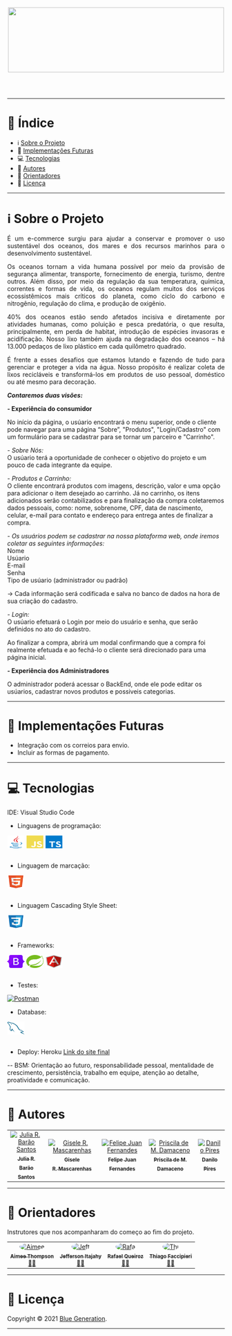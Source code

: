 <h1 align="center">
    <img height="150" width="500"src="https://i.imgur.com/z5pETSm.png"/><br><br>
</h1>

---

# :pushpin: Índice

- ℹ [Sobre o Projeto](#sobreoprojeto)
- 🚀 [Implementações Futuras](#implementacoesfuturas)
- 💻 [Tecnologias](#Tecnologias)
- 👤 [Autores](#Autores)
- 🤝 [Orientadores](#Orientadores)
- 📜 [Licença](#Licença)

---

# ℹ  Sobre o Projeto
<p align="justify"> 
É um e-commerce surgiu para ajudar a conservar e promover o uso sustentável dos oceanos, dos mares e dos recursos marinhos para o desenvolvimento sustentável.</p>
<p align="justify"> 
Os oceanos tornam a vida humana possível por meio da provisão de segurança alimentar, transporte, fornecimento de energia, turismo, dentre outros. Além disso, por meio da regulação da sua temperatura, química, correntes e formas de vida, os oceanos regulam muitos dos serviços ecossistêmicos mais críticos do planeta, como ciclo do carbono e nitrogênio, regulação do clima, e produção de oxigênio.</p>
<p align="justify"> 
40% dos oceanos estão sendo afetados incisiva e diretamente por atividades humanas, como poluição e pesca predatória, o que resulta, principalmente, em perda de habitat, introdução de espécies invasoras e acidificação. Nosso lixo também ajuda na degradação dos oceanos – há 13.000 pedaços de lixo plástico em cada quilômetro quadrado.</p>
<p align="justify"> 
É frente a esses desafios que estamos lutando e fazendo de tudo para gerenciar e proteger a vida na água. Nosso propósito é realizar coleta de lixos recicláveis e transformá-los em produtos de uso pessoal, doméstico ou até mesmo para decoração.
</p>

***Contaremos duas visões:***

**- Experiência do consumidor**

No início da página, o usúario encontrará o menu superior, onde o cliente pode navegar para uma página “Sobre”, "Produtos", "Login/Cadastro" com um formulário para se cadastrar para se tornar um parceiro e "Carrinho".

*- Sobre Nós:*<br>
O usúario terá a oportunidade de conhecer o objetivo do projeto e um pouco de cada integrante da equipe.

*- Produtos e Carrinho:* <br>
O cliente encontrará produtos com imagens, descrição, valor e uma opção para adicionar o item desejado ao carrinho. Já no carrinho, os itens adicionados serão contabilizados e para finalização da compra coletaremos dados pessoais, como: nome, sobrenome, CPF, data de nascimento, celular, e-mail para contato e endereço para entrega antes de finalizar a compra.


*- Os usuários podem se cadastrar na nossa plataforma web, onde iremos coletar as seguintes informações:*<br>
Nome<br>
Usúario<br>
E-mail<br>
Senha<br>
Tipo de usúario (administrador ou padrão)<br>

-> Cada informação será codificada e salva no banco de dados na hora de sua criação do cadastro.

*- Login:*<br>
O usúario efetuará o Login por meio do usuário e senha, que serão definidos no ato do cadastro.

Ao finalizar a compra, abrirá um modal confirmando que a compra foi realmente efetuada e ao fechá-lo o cliente será direcionado para uma página inicial.

**- Experiência dos Administradores**

O administrador poderá acessar o BackEnd, onde ele pode editar os usúarios, cadastrar novos produtos e possiveis categorias.

---
# 🚀 Implementações Futuras

- Integração com os correios para envio.
- Incluir as formas de pagamento.

---
# 💻 Tecnologias

IDE: Visual Studio Code

- Linguagens de programação:
<div style="display: inline_block">
  <img align="center" alt="Java" height="30" width="40" src="https://raw.githubusercontent.com/devicons/devicon/master/icons/java/java-original.svg">
  <img align="center" alt="Js" height="30" width="40" src="https://raw.githubusercontent.com/devicons/devicon/master/icons/javascript/javascript-plain.svg">
  <img align="center" alt="Ts" height="30" width="40" src="https://raw.githubusercontent.com/devicons/devicon/master/icons/typescript/typescript-plain.svg">
</div><br>

- Linguagem de marcação:
<div style="display: inline_block">
 <img align="center" alt="HTML" height="30" width="40" src="https://raw.githubusercontent.com/devicons/devicon/master/icons/html5/html5-original.svg">
</div><br>

- Linguagem Cascading Style Sheet:
<div style="display: inline_block">
  <img align="center" alt="CSS" height="30" width="40" src="https://raw.githubusercontent.com/devicons/devicon/master/icons/css3/css3-original.svg">
</div><br>

- Frameworks:
<div style="display: inline_block">
  <img align="center" alt="Bootstrap" height="30" width="40" src="https://raw.githubusercontent.com/devicons/devicon/master/icons/bootstrap/bootstrap-original.svg">
  <img align="center" alt="spring" height="30" width="40" src="https://raw.githubusercontent.com/devicons/devicon/master/icons/spring/spring-original.svg">
 <img align="center" alt="angular" height="30" width="40" src="https://raw.githubusercontent.com/devicons/devicon/master/icons/angularjs/angularjs-original.svg">
</div><br>

- Testes:

[![Postman](https://img.shields.io/badge/Postman-FF6C37?style=for-the-badge&logo=Postman&logoColor=ffffff)](#)<br>

- Database:
<div style="display: inline_block">
  <img align="center" alt="MySQL" height="30" width="40" src="https://raw.githubusercontent.com/devicons/devicon/master/icons/mysql/mysql-original.svg">
</div><br>

- Deploy: Heroku [Link do site final](https://bluegeneration.herokuapp.com/)

-- BSM: Orientação ao futuro, responsabilidade pessoal, mentalidade de crescimento, persistência, trabalho em equipe, atenção ao detalhe, proatividade e comunicação.

---

# 👤 Autores

<table>
	<tr>
		<td align="center">
			<a href="https://github.com/juliabarao">
				<img
					width="100px"
					height="auto"
					src="https://avatars.githubusercontent.com/u/80726258?v=4"
					alt="Julia R. Barão Santos"
				/>
				<br />
				<sub>
					<b>Julia R.<br>Barão Santos</b>
				</sub>
			</a>
		</td>
		<td align="center">
			<a href="https://github.com/giselemascarenhas">
				<img
					width="100px"
					height="auto"
					src="https://github.com/giselemascarenhas.png"
					alt="Gisele R. Mascarenhas"
				/>
				<br />
				<sub>
					<b>Gisele<br>R. Mascarenhas</b>
				</sub>
			</a>
		</td>
		<td align="center">
			<a href="https://github.com/FelipeJuanFernandes">
				<img
					width="100px"
					height="auto"
					src="https://avatars.githubusercontent.com/u/79459433?v=4"
					alt="Felipe Juan Fernandes"
				/>
				<br />
				<sub>
					<b>Felipe Juan<br>Fernandes</b>
				</sub>
			</a>
		</td>
		<td align="center">
			<a href="https://github.com/PriscilaDamaceno">
				<img
					width="100px"
					height="auto"
					src="https://avatars.githubusercontent.com/u/88193250?v=4"
					alt="Priscila de M. Damaceno"
				/>
				<br />
				<sub>
					<b>Priscila de M.<br>Damaceno</b>
				</sub>
			</a>
		</td>
		<td align="center">
			<a href="https://github.com/DanPirs">
				<img
					width="100px"
					height="auto"
					src="https://avatars.githubusercontent.com/u/88193410?v=4"
					alt="Danilo Pires"
				/>
				<br />
				<sub>
					<b>Danilo<br>Pires</b>
				</sub>
			</a>
		</td>
	</tr>
</table>

---

# 🤝 Orientadores

Instrutores que nos acompanharam do começo ao fim do projeto.

<table>
  <tr>
    	  <td align="center"><a href="https://www.linkedin.com/in/aimeezita/"><img style="border-radius: 50%;" src="https://media-exp1.licdn.com/dms/image/C4D03AQG-GED78ZIu3g/profile-displayphoto-shrink_400_400/0/1605569367220?e=1639612800&v=beta&t=4zTNK5W92b3ew6mUS-zXBSIMoody05KL69KHczZ-qbw" width="100px;" alt="Aimee"/><br /><sub><b>Aimee Thompson</b></sub></a><br /><a href="" title="Instrutor Generation Brasil">👨‍🚀</a></td> 
	  <td align="center"><a href="https://www.linkedin.com/in/jefferson-itajahy-aab58b120/"><img style="border-radius: 50%;" src="https://avatars.githubusercontent.com/u/76132310?v=4" width="100px;" alt="Jeff"/><br /><sub><b>Jefferson Itajahy </b></sub></a><br /><a href="" title="Instrutor Generation Brasil">👨‍🚀</a></td> 
         <td align="center"><a href="https://www.linkedin.com/in/rafaelproinfo/"><img style="border-radius: 50%;" src="https://media-exp1.licdn.com/dms/image/C4D03AQGTXH-g1mLpkg/profile-displayphoto-shrink_400_400/0/1603344125611?e=1639612800&v=beta&t=qhfqWdNYfqifTcfh9emwCjwVLPVfe_nQYbVpheYj1tc" width="100px;" alt="Rafa"/><br /><sub><b>Rafael Queiroz</b></sub></a><br /><a href="" title="Instrutor Generation Brasil">👨‍🚀</a></td> 
    <td align="center"><a href="https://www.linkedin.com/in/thiago-faccipieri//"><img style="border-radius: 50%;" src="https://media-exp1.licdn.com/dms/image/C4E03AQEQ5fb7NMHH4Q/profile-displayphoto-shrink_400_400/0/1603206003485?e=1639612800&v=beta&t=CocCGpKtqkcIuT7xnxFC76OxKKIH5YpfS0RgvCmizBc" width="100px;" alt="Thi"/><br /><sub><b>Thiago Faccipieri</b></sub></a><br /><a href="https://github.com/limathiagos" title="Instrutor Generation Brasil">👨‍🚀</a></td>	  
</tr>
</table>

---

# 📜 Licença

Copyright :copyright: 2021 [Blue Generation](https://github.com/FelipeJuanFernandes/blue-generation).

---
